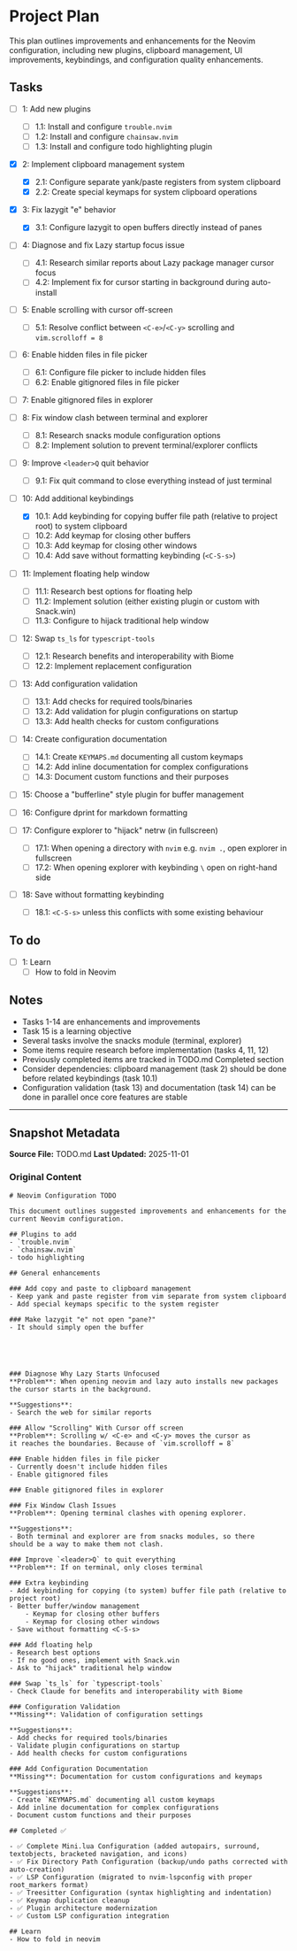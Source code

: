 # Project Plan

This plan outlines improvements and enhancements for the Neovim configuration, including new plugins, clipboard management, UI improvements, keybindings, and configuration quality enhancements.

## Tasks

- [ ] 1: Add new plugins
    - [ ] 1.1: Install and configure `trouble.nvim`
    - [ ] 1.2: Install and configure `chainsaw.nvim`
    - [ ] 1.3: Install and configure todo highlighting plugin

- [x] 2: Implement clipboard management system
    - [x] 2.1: Configure separate yank/paste registers from system clipboard
    - [x] 2.2: Create special keymaps for system clipboard operations

- [x] 3: Fix lazygit "e" behavior
    - [x] 3.1: Configure lazygit to open buffers directly instead of panes

- [ ] 4: Diagnose and fix Lazy startup focus issue
    - [ ] 4.1: Research similar reports about Lazy package manager cursor focus
    - [ ] 4.2: Implement fix for cursor starting in background during auto-install

- [ ] 5: Enable scrolling with cursor off-screen
    - [ ] 5.1: Resolve conflict between `<C-e>`/`<C-y>` scrolling and `vim.scrolloff = 8`

- [ ] 6: Enable hidden files in file picker
    - [ ] 6.1: Configure file picker to include hidden files
    - [ ] 6.2: Enable gitignored files in file picker

- [ ] 7: Enable gitignored files in explorer

- [ ] 8: Fix window clash between terminal and explorer
    - [ ] 8.1: Research snacks module configuration options
    - [ ] 8.2: Implement solution to prevent terminal/explorer conflicts

- [ ] 9: Improve `<leader>Q` quit behavior
    - [ ] 9.1: Fix quit command to close everything instead of just terminal

- [ ] 10: Add additional keybindings
    - [x] 10.1: Add keybinding for copying buffer file path (relative to project root) to system clipboard
    - [ ] 10.2: Add keymap for closing other buffers
    - [ ] 10.3: Add keymap for closing other windows
    - [ ] 10.4: Add save without formatting keybinding (`<C-S-s>`)

- [ ] 11: Implement floating help window
    - [ ] 11.1: Research best options for floating help
    - [ ] 11.2: Implement solution (either existing plugin or custom with Snack.win)
    - [ ] 11.3: Configure to hijack traditional help window

- [ ] 12: Swap `ts_ls` for `typescript-tools`
    - [ ] 12.1: Research benefits and interoperability with Biome
    - [ ] 12.2: Implement replacement configuration

- [ ] 13: Add configuration validation
    - [ ] 13.1: Add checks for required tools/binaries
    - [ ] 13.2: Add validation for plugin configurations on startup
    - [ ] 13.3: Add health checks for custom configurations

- [ ] 14: Create configuration documentation
    - [ ] 14.1: Create `KEYMAPS.md` documenting all custom keymaps
    - [ ] 14.2: Add inline documentation for complex configurations
    - [ ] 14.3: Document custom functions and their purposes

- [ ] 15: Choose a "bufferline" style plugin for buffer management

- [ ] 16: Configure dprint for markdown formatting

- [ ] 17: Configure explorer to "hijack" netrw (in fullscreen)
    - [ ] 17.1: When opening a directory with `nvim` e.g. `nvim .`, open explorer in fullscreen
    - [ ] 17.2: When opening explorer with keybinding `\` open on right-hand side

- [ ] 18: Save without formatting keybinding
    - [ ] 18.1: `<C-S-s>` unless this conflicts with some existing behaviour

## To do

- [ ] 1: Learn 
    - [ ] How to fold in Neovim

## Notes

- Tasks 1-14 are enhancements and improvements
- Task 15 is a learning objective
- Several tasks involve the snacks module (terminal, explorer)
- Some items require research before implementation (tasks 4, 11, 12)
- Previously completed items are tracked in TODO.md Completed section
- Consider dependencies: clipboard management (task 2) should be done before related keybindings (task 10.1)
- Configuration validation (task 13) and documentation (task 14) can be done in parallel once core features are stable

---

<!-- SNAPSHOT: DO NOT EDIT BELOW THIS LINE -->
## Snapshot Metadata

**Source File:** TODO.md
**Last Updated:** 2025-11-01

### Original Content
```
# Neovim Configuration TODO

This document outlines suggested improvements and enhancements for the current Neovim configuration.

## Plugins to add
- `trouble.nvim`
- `chainsaw.nvim`
- todo highlighting

## General enhancements

### Add copy and paste to clipboard management
- Keep yank and paste register from vim separate from system clipboard
- Add special keymaps specific to the system register

### Make lazygit "e" not open "pane?"
- It should simply open the buffer





### Diagnose Why Lazy Starts Unfocused
**Problem**: When opening neovim and lazy auto installs new packages
the cursor starts in the background.

**Suggestions**:
- Search the web for similar reports

### Allow "Scrolling" With Cursor off screen
**Problem**: Scrolling w/ <C-e> and <C-y> moves the cursor as
it reaches the boundaries. Because of `vim.scrolloff = 8`

### Enable hidden files in file picker
- Currently doesn't include hidden files
- Enable gitignored files

### Enable gitignored files in explorer

### Fix Window Clash Issues
**Problem**: Opening terminal clashes with opening explorer.

**Suggestions**:
- Both terminal and explorer are from snacks modules, so there
should be a way to make them not clash.

### Improve `<leader>Q` to quit everything
**Problem**: If on terminal, only closes terminal

### Extra keybinding
- Add keybinding for copying (to system) buffer file path (relative to project root)
- Better buffer/window management
    - Keymap for closing other buffers
    - Keymap for closing other windows
- Save without formatting <C-S-s>

### Add floating help
- Research best options
- If no good ones, implement with Snack.win
- Ask to "hijack" traditional help window

### Swap `ts_ls` for `typescript-tools`
- Check Claude for benefits and interoperability with Biome

### Configuration Validation
**Missing**: Validation of configuration settings

**Suggestions**:
- Add checks for required tools/binaries
- Validate plugin configurations on startup
- Add health checks for custom configurations

### Add Configuration Documentation
**Missing**: Documentation for custom configurations and keymaps

**Suggestions**:
- Create `KEYMAPS.md` documenting all custom keymaps
- Add inline documentation for complex configurations
- Document custom functions and their purposes

## Completed ✅

- ✅ Complete Mini.lua Configuration (added autopairs, surround, textobjects, bracketed navigation, and icons)
- ✅ Fix Directory Path Configuration (backup/undo paths corrected with auto-creation)
- ✅ LSP Configuration (migrated to nvim-lspconfig with proper root_markers format)
- ✅ Treesitter Configuration (syntax highlighting and indentation)
- ✅ Keymap duplication cleanup
- ✅ Plugin architecture modernization
- ✅ Custom LSP configuration integration

## Learn
- How to fold in neovim

```
